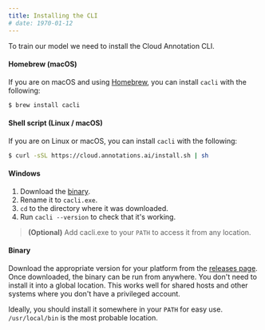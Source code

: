 ```yaml
---
title: Installing the CLI
# date: 1970-01-12
---
```


To train our model we need to install the Cloud Annotation CLI.

#### Homebrew (macOS)
If you are on macOS and using [Homebrew](https://brew.sh/), you can install `cacli` with the following:
```bash
$ brew install cacli
```

#### Shell script (Linux / macOS)
If you are on Linux or macOS, you can install `cacli` with the following:
```bash
$ curl -sSL https://cloud.annotations.ai/install.sh | sh
```

#### Windows
1. Download the [binary](https://github.com/cloud-annotations/training/releases/download/v1.2.29/cacli_windows_x86_64.exe).
1. Rename it to `cacli.exe`.
1. `cd` to the directory where it was downloaded.
1. Run `cacli --version` to check that it's working.

> **(Optional)** Add cacli.exe to your `PATH` to access it from any location. 

#### Binary
Download the appropriate version for your platform from the [releases page](https://github.com/cloud-annotations/training/releases). Once downloaded, the binary can be run from anywhere. You don't need to install it into a global location. This works well for shared hosts and other systems where you don't have a privileged account.

Ideally, you should install it somewhere in your `PATH` for easy use. `/usr/local/bin` is the most probable location.
